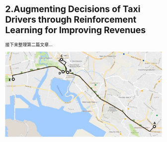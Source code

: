 
# 2.Augmenting Decisions of Taxi Drivers through Reinforcement Learning for Improving Revenues

接下来整理第二篇文章...


![](./pic/cruising_trajectory.jpg )


